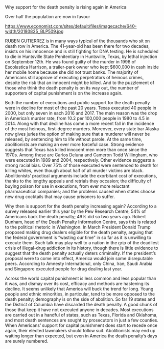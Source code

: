 Why support for the death penalty is rising again in America

Over half the population are now in favour

https://www.economist.com/sites/default/files/imagecache/640-width/20180825_BLP509.jpg

RUBEN GUTIERREZ is in many ways typical of the thousands who sit on death row in America. The 41-year-old has been there for two decades, insists on his innocence and is still fighting for DNA testing. He is scheduled to die in Huntsville State Penitentiary in Huntsville, Texas, by lethal injection on September 12th. He was found guilty of the murder in 1998 of Escolastica Harrison, a trailer-park owner who kept $600,000 in cash inside her mobile home because she did not trust banks. The majority of Americans still approve of executing perpetrators of heinous crimes, despite the risk that an innocent might be killed. And to the puzzlement of those who think the death penalty is on its way out, the number of supporters of capital punishment is on the increase again.

Both the number of executions and public support for the death penalty were in decline for most of the past 20 years. Texas executed 40 people in 2000, but only seven in each 2016 and 2017. The main reason was the drop in America’s murder rate, from 10.2 per 100,000 people in 1980 to 4.5 in 2014. Along with that decline has come a more recent fall in the incidence of the most heinous, first-degree murders. Moreover, every state bar Alaska now gives juries the option of making sure that a murderer will never be released, by sentencing him to life without parole. At the same time, abolitionists are making an ever more forceful case. Strong evidence suggests that Texas has killed innocent men more than once since the 1970s. Among these are Carlos Deluna and Cameron Todd Willingham, who were executed in 1989 and 2004, respectively. Other evidence suggests a strong racial bias. Over 75% of those executed were sentenced to death for killing whites, even though about half of all murder victims are black. Abolitionists’ practical arguments include the exorbitant cost of executions, thanks to the lengthy appeals and retrials they occasion; the difficulty of buying poison for use in executions, from ever more reluctant pharmaceutical companies; and the problems caused when states choose new drug cocktails that may cause prisoners to suffer.

Why then is support for the death penalty increasing again? According to a survey released earlier this year by the Pew Research Centre, 54% of Americans back the death penalty; 49% did so two years ago. Robert Dunham, head of the Death Penalty Information Centre, says this is related to the political rhetoric in Washington. In March President Donald Trump proposed making drug dealers eligible for the death penalty, arguing that the federal government is “wasting our time” in so far as it is unwilling to execute them. Such talk may play well to a nation in the grip of the deadliest crisis of illegal-drug addiction in its history, though there is little evidence to suggest that the death penalty actually deters criminality. If the president’s proposal were to come into effect, America would join some disreputable peers. According to Amnesty International, only China, Iran, Saudi Arabia and Singapore executed people for drug dealing last year.

Across the world capital punishment is less common and less popular than it was, and dismay over its cost, efficacy and methods are hastening its decline. It seems unlikely that America will buck the trend for long. Young people and ethnic minorities, in particular, tend to be more opposed to the death penalty; demography is on the side of abolition. So far 19 states and the District of Columbia have discarded the death penalty. A good chunk of those that keep it have not executed anyone in decades. Most executions are carried out in a handful of states, such as Texas, Florida and Oklahoma, and most death sentences are sought by prosecutors in just a few counties. When Americans’ support for capital punishment does start to recede once again, their elected lawmakers should follow suit. Abolitionists may end up waiting longer than expected, but even in America the death penalty’s days are surely numbered.

